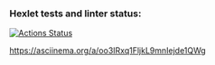 ### Hexlet tests and linter status:
[![Actions Status](https://github.com/Ymirotvorenie/java-project-61/actions/workflows/hexlet-check.yml/badge.svg)](https://github.com/Ymirotvorenie/java-project-61/actions)


https://asciinema.org/a/oo3IRxq1FljkL9mnIejde1QWg
